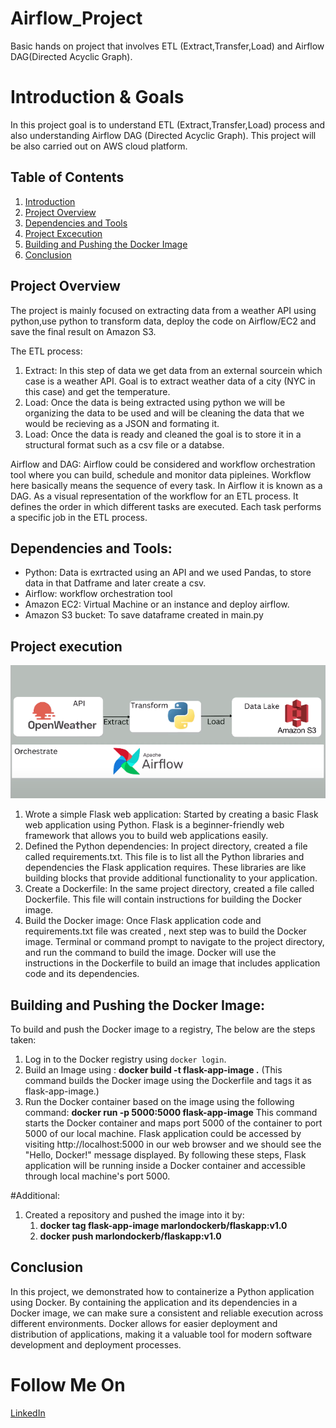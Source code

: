 # Airflow_Project
Basic hands on project that involves ETL (Extract,Transfer,Load) and Airflow DAG(Directed Acyclic Graph).


# Introduction & Goals
In this project goal is to understand ETL (Extract,Transfer,Load) process and also understanding Airflow DAG (Directed Acyclic Graph). This project will be also carried out on AWS cloud platform.

## Table of Contents
1. [Introduction](#Introduction)
2. [Project Overview](#project-overview)
3. [Dependencies and Tools](#dependencies-and-tools)
4. [Project Excecution](#project-execution)
5. [Building and Pushing the Docker Image](#building-and-pushing-the-docker-image)
6. [Conclusion](#conclusion)

## Project Overview

The project is mainly focused on extracting data from a weather API using python,use python to transform data, deploy the code on Airflow/EC2 and save the final result on Amazon S3.

The ETL process:
1. Extract: In this step of data we get data from an external sourcein which case is a weather API. Goal is to extract weather data of a city (NYC in this case) and get the temperature.
2. Load: Once the data is being extracted using python we will be organizing the data to be used and will be cleaning the data that we would be recieving as a JSON and formating it.
3. Load: Once the data is ready and cleaned the goal is to store it in a structural format such as a csv file or a databse.

Airflow and DAG:
Airflow could be considered and workflow orchestration tool where you can build, schedule and monitor data pipleines. Workflow here basically means the sequence of every task. In Airflow it is known as a DAG. As a visual representation of the workflow for an ETL process. It defines the order in which different tasks are executed. Each task performs a specific job in the ETL process.


## Dependencies and Tools:
- Python: Data is exrtracted using an API and we used Pandas, to store data in that Datframe and later create a csv.
- Airflow: workflow orchestration tool
- Amazon EC2: Virtual Machine or an instance and deploy airflow.
- Amazon S3 bucket: To save dataframe created in main.py

## Project execution
![Architecture](Architecture.png)


1. Wrote a simple Flask web application: Started by creating a basic Flask web application using Python. Flask is a beginner-friendly web framework that allows you to build web applications easily.
2. Defined the Python dependencies: In project directory, created a file called requirements.txt. This file is to list all the Python libraries and dependencies the Flask application requires. These libraries are like building blocks that provide additional functionality to your application.
3. Create a Dockerfile: In the same project directory, created a file called Dockerfile. This file will contain instructions for building the Docker image.
4. Build the Docker image: Once Flask application code and requirements.txt file was created , next step was to build the Docker image. Terminal or command prompt to navigate to the project directory, and run the command to build the image. Docker will use the instructions in the Dockerfile to build an image that includes application code and its dependencies.


## Building and Pushing the Docker Image:
To build and push the Docker image to a registry, The below are the steps taken:

1. Log in to the Docker registry using `docker login`.
2. Build an Image using : **docker build -t flask-app-image .** (This command builds the Docker image using the Dockerfile and tags it as flask-app-image.)
3. Run the Docker container based on the image using the following command:
   **docker run -p 5000:5000 flask-app-image**
This command starts the Docker container and maps port 5000 of the container to port 5000 of our local machine.
Flask application could be accessed by visiting http://localhost:5000 in our web browser and we should see the "Hello, Docker!" message displayed.
By following these steps, Flask application will be running inside a Docker container and accessible through local machine's port 5000.

#Additional:
1. Created a repository and pushed the image into it by:
     1. **docker tag flask-app-image marlondockerb/flaskapp:v1.0**
     2. **docker push marlondockerb/flaskapp:v1.0**


## Conclusion
In this project, we demonstrated how to containerize a Python application using Docker. By containing the application and its dependencies in a Docker image, we can make sure a  consistent and reliable execution across different environments. 
Docker allows for easier deployment and distribution of applications, making it a valuable tool for modern software development and deployment processes.

# Follow Me On
[LinkedIn](https://www.linkedin.com/in/marlon-balasuriya-479309b5/)
